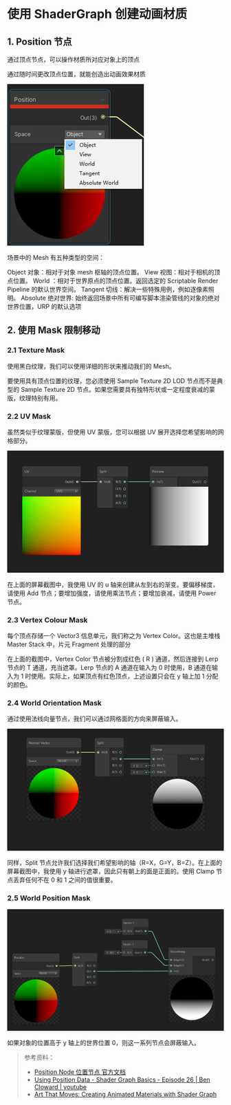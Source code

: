 # 使用 ShaderGraph 创建动画材质

## 1. Position 节点

通过顶点节点，可以操作材质所对应对象上的顶点

通过随时间更改顶点位置，就能创造出动画效果材质

![](../imgs/sg_position.png)

场景中的 Mesh 有五种类型的空间：

Object 对象：相对于对象 mesh 枢轴的顶点位置。
View 视图：相对于相机的顶点位置。
World ：相对于世界原点的顶点位置。返回选定的 Scriptable Render Pipeline 的默认世界空间。
Tangent 切线：解决一些特殊用例，例如逐像素照明。
Absolute 绝对世界: 始终返回场景中所有可编写脚本渲染管线的对象的绝对世界位置，URP 的默认选项

## 2. 使用 Mask 限制移动

### 2.1 Texture Mask

使用黑白纹理，我们可以使用详细的形状来推动我们的 Mesh。

要使用具有顶点位置的纹理，您必须使用 Sample Texture 2D LOD 节点而不是典型的 Sample Texture 2D 节点。如果您需要具有独特形状或一定程度衰减的蒙版，纹理特别有用。

### 2.2 UV Mask

虽然类似于纹理蒙版，但使用 UV 蒙版，您可以根据 UV 展开选择您希望影响的网格部分。

![](../imgs/UVMask.png)

在上面的屏幕截图中，我使用 UV 的 u 轴来创建从左到右的渐变。要偏移梯度，请使用 Add 节点；要增加强度，请使用乘法节点；要增加衰减，请使用 Power 节点。

### 2.3 Vertex Colour Mask

每个顶点存储一个 Vector3 信息单元，我们称之为 Vertex Color。这也是主堆栈 Master Stack 中，片元 Fragment 处理的部分

在上面的截图中，Vertex Color 节点被分割成红色 ( R ) 通道，然后连接到 Lerp 节点的 T 通道，充当遮罩。Lerp 节点的 A 通道在输入为 0 时使用，B 通道在输入为 1 时使用。实际上，如果顶点有红色顶点，上述设置只会在 y 轴上加 1 分配的颜色。

### 2.4 World Orientation Mask

通过使用法线向量节点，我们可以通过网格面的方向来屏蔽输入。

![](../imgs/WorldOrientationMask.jfif)

同样，Split 节点允许我们选择我们希望影响的轴（R=X，G=Y，B=Z）。在上面的屏幕截图中，我使用 y 轴进行遮罩，因此只有朝上的面是正面的。使用 Clamp 节点丢弃任何不在 0 和 1 之间的值很重要。

### 2.5 World Position Mask

![](../imgs/WorldPositionMask.png)

如果对象的位置高于 y 轴上的世界位置 0，则这一系列节点会屏蔽输入。

> 参考资料：
>
> - [Position Node 位置节点 官方文档](https://docs.unity3d.com/Packages/com.unity.shadergraph@14.0/manual/Position-Node.html)
> - [Using Position Data - Shader Graph Basics - Episode 26 | Ben Cloward |
>   youtube](https://www.youtube.com/watch?v=Rm4ubzc-6Q4)
> - [Art That Moves: Creating Animated Materials with Shader Graph](https://blog.unity.com/technology/art-that-moves-creating-animated-materials-with-shader-graph)
